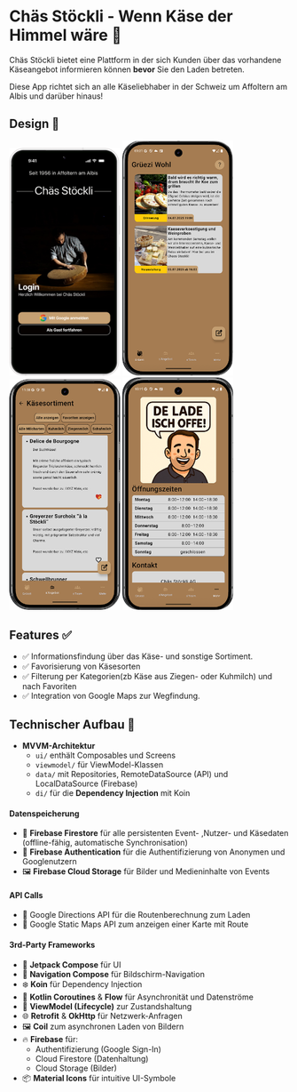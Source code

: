# Chäs Stöckli - Wenn Käse der Himmel wäre 🧀


Chäs Stöckli bietet eine Plattform in der sich Kunden über das vorhandene Käseangebot informieren können **bevor**
Sie den Laden betreten. 
 
Diese App richtet sich an alle Käseliebhaber in der Schweiz um Affoltern am Albis und darüber hinaus!


## Design 🎨

<p>
  <img src="./img/chässtöckli_login.png" width="200">
  <img src="./img/readme2.png" width="200">
  <img src="./img/readme3.png" width="200">
  <img src="./img/readme4.png" width="200">
</p>


## Features ✅

- ✅ Informationsfindung über das Käse- und sonstige Sortiment.
- ✅ Favorisierung von Käsesorten
- ✅ Filterung per Kategorien(zb Käse aus Ziegen- oder Kuhmilch) und nach Favoriten
- ✅ Integration von Google Maps zur Wegfindung.


## Technischer Aufbau 🔧

- **MVVM-Architektur**
  - `ui/` enthält Composables und Screens
  - `viewmodel/` für ViewModel-Klassen
  - `data/` mit Repositories, RemoteDataSource (API) und LocalDataSource (Firebase)
  - `di/` für die  **Dependency Injection** mit Koin 


#### Datenspeicherung

- 🔄 **Firebase Firestore** für alle persistenten Event- ,Nutzer- und Käsedaten (offline-fähig, automatische Synchronisation)
- 🔐 **Firebase Authentication** für die Authentifizierung von Anonymen und Googlenutzern
- 🖼️ **Firebase Cloud Storage** für Bilder und Medieninhalte von Events


#### API Calls

- 📍 Google Directions API für die Routenberechnung zum Laden
- 📍 Google Static Maps API zum anzeigen einer Karte mit Route


#### 3rd-Party Frameworks

- 💎 **Jetpack Compose** für UI
- 🔀 **Navigation Compose** für Bildschirm-Navigation
- ❄️ **Koin** für Dependency Injection
- 🔄 **Kotlin Coroutines** & **Flow** für Asynchronität und Datenströme
- 🧠 **ViewModel (Lifecycle)** zur Zustandshaltung
- 🌐 **Retrofit** & **OkHttp** für Netzwerk-Anfragen
- 🖼️ **Coil** zum asynchronen Laden von Bildern
- 🔥 **Firebase** für:
  - Authentifizierung (Google Sign-In)
  - Cloud Firestore (Datenhaltung)
  - Cloud Storage (Bilder)
- 📦 **Material Icons** für intuitive UI-Symbole

